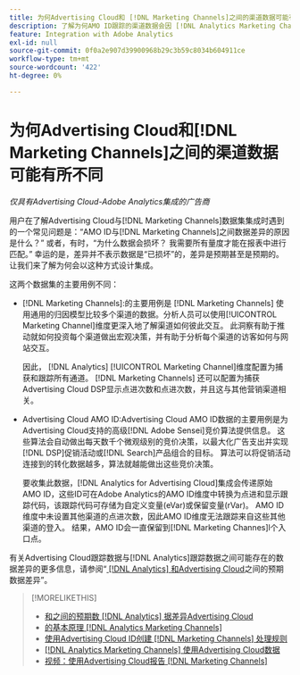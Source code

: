```yaml
---
title: 为何Advertising Cloud和 [!DNL Marketing Channels]之间的渠道数据可能有所不同
description: 了解为何AMO ID跟踪的渠道数据会因 [!DNL Analytics Marketing Channels]跟踪的渠道数据而异。
feature: Integration with Adobe Analytics
exl-id: null
source-git-commit: 0f0a2e907d39900968b29c3b59c8034b604911ce
workflow-type: tm+mt
source-wordcount: '422'
ht-degree: 0%

---
```


# 为何Advertising Cloud和[!DNL Marketing Channels]之间的渠道数据可能有所不同

*仅具有Advertising Cloud-Adobe Analytics集成的广告商*

用户在了解Advertising Cloud与[!DNL Marketing Channels]数据集集成时遇到的一个常见问题是：“AMO ID与[!DNL Marketing Channels]之间数据差异的原因是什么？” 或者，有时，“为什么数据会损坏？ 我需要所有量度才能在报表中进行匹配。” 幸运的是，差异并不表示数据是“已损坏”的，差异是预期甚至是预期的。 让我们来了解为何会以这种方式设计集成。

这两个数据集的主要用例不同：

* [!DNL Marketing Channels]:的主要用例是 [!DNL Marketing Channels] 使用通用的归因模型比较多个渠道的数据。分析人员可以使用[!UICONTROL Marketing Channel]维度更深入地了解渠道如何彼此交互。 此洞察有助于推动就如何投资每个渠道做出宏观决策，并有助于分析每个渠道的访客如何与网站交互。

   因此， [!DNL Analytics] [!UICONTROL Marketing Channel]维度配置为捕获和跟踪所有通道。 [!DNL Marketing Channels] 还可以配置为捕获Advertising Cloud DSP显示点进次数和点进次数，并且这与其他营销渠道相关。

* Advertising Cloud AMO ID:Advertising Cloud AMO ID数据的主要用例是为Advertising Cloud支持的高级[!DNL Adobe Sensei]竞价算法提供信息。 这些算法会自动做出每天数千个微观级别的竞价决策，以最大化广告支出并实现[!DNL DSP]促销活动或[!DNL Search]产品组合的目标。 算法可以将促销活动连接到的转化数据越多，算法就越能做出这些竞价决策。

   要收集此数据，[!DNL Analytics for Advertising Cloud]集成会传递原始AMO ID，这些ID可在Adobe Analytics的AMO ID维度中转换为点进和显示跟踪代码，该跟踪代码可存储为自定义变量(eVar)或保留变量(rVar)。 AMO ID维度中未设置其他渠道的点进次数，因此AMO ID维度无法跟踪来自这些其他渠道的登入。 结果，AMO ID会一直保留到[!DNL Marketing Channes]l个入口点。

有关Advertising Cloud跟踪数据与[!DNL Analytics]跟踪数据之间可能存在的数据差异的更多信息，请参阅“[ [!DNL Analytics] 和Advertising Cloud](../data-variances.md)之间的预期数据差异”。

>[!MORELIKETHIS]
>
>* [和之间的预期数 [!DNL Analytics] 据差异Advertising Cloud](/help/integrations/analytics/data-variances.md)
>* [的基本原理 [!DNL Analytics Marketing Channels]](mc-overview.md)
>* [使用Advertising Cloud ID创建 [!DNL Marketing Channels] 处理规则](mc-ids.md)
>* [ [!DNL Analytics Marketing Channels] 使用Advertising Cloud数据](mc-ac-data.md)
>* [视频：使用Advertising Cloud报告 [!DNL Marketing Channels]](https://experienceleague.adobe.com/docs/advertising-cloud-learn/tutorials/analytics/analytics-reporting-a4adc.html)


